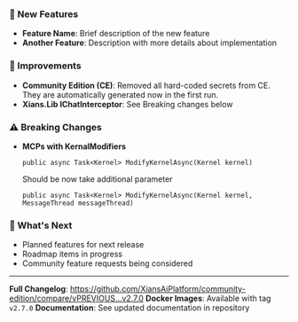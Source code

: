 ### 🚀 New Features

- **Feature Name**: Brief description of the new feature
- **Another Feature**: Description with more details about implementation

### 🔧 Improvements

- **Community Edition (CE)**: Removed all hard-coded secrets from CE. They are automatically generated now in the first run.
- **Xians.Lib IChatInterceptor**: See Breaking changes below


### ⚠️ Breaking Changes

- **MCPs with KernalModifiers**

   ```dotnet
   public async Task<Kernel> ModifyKernelAsync(Kernel kernel)
   ```

   Should be now take additional parameter

   ```dotnet
   public async Task<Kernel> ModifyKernelAsync(Kernel kernel, MessageThread messageThread)
   ```

### 🎯 What's Next

- Planned features for next release
- Roadmap items in progress
- Community feature requests being considered

---

**Full Changelog**: https://github.com/XiansAiPlatform/community-edition/compare/vPREVIOUS...v2.7.0
**Docker Images**: Available with tag `v2.7.0`
**Documentation**: See updated documentation in repository

<!-- 
INSTRUCTIONS FOR EDITING THIS TEMPLATE:
1. Replace placeholder text with actual changes
2. Remove sections that don't apply to this release
3. Add specific version numbers and dates where needed
4. Include links to relevant PRs, issues, or documentation
5. Test all code examples and commands
6. Review for clarity and completeness before release
-->
